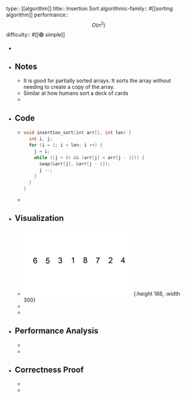 type:: [[algorithm]]
title:: Insertion Sort
algorithmic-family:: #[[sorting algorithm]] 
performance:: $$O(n^2)$$
difficulty:: #[[🟢 simple]]

-
- ## Notes
	- It is good for partially sorted arrays. It sorts the array without needing to create a copy of the array.
	- Similar at how humans sort a deck of cards
	-
- ## Code
	- ```C
	  void insertion_sort(int arr[], int len) {
	    int i, j;
	    for (i = 1; i < len; i ++) {
	      j = i;
	      while ((j > 0) && (arr[j] < arr[j - 1])) {
	        swap(&arr[j], &arr[j - 1]);
	        j --;
	      }
	    }
	  }
	  ```
	-
- ## Visualization
	- ![insertion_sort_animation.gif](../assets/insertion_sort_animation_1699649086325_0.gif){:height 188, :width 300}
	-
	-
- ## Performance Analysis
	-
	-
- ## Correctness Proof
	-
	-